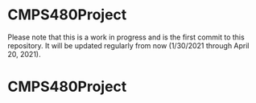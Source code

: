 # CMPS480Project
Please note that this is a work in progress and is the first commit to this repository. It will be updated regularly from now (1/30/2021 through April 20, 2021).
# CMPS480Project
